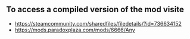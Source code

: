 ## To access a compiled version of the mod visite 
- https://steamcommunity.com/sharedfiles/filedetails/?id=736634152
- https://mods.paradoxplaza.com/mods/6666/Any  
